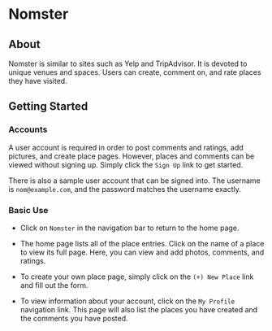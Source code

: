 # Nomster

## About

Nomster is similar to sites such as Yelp and TripAdvisor. It is devoted to unique venues and spaces. Users can create, comment on, and rate places they have visited.

## Getting Started

### Accounts

A user account is required in order to post comments and ratings, add pictures, and create place pages. However, places and comments can be viewed without signing up. Simply click the `Sign Up` link to get started. 

There is also a sample user account that can be signed into. The username is `nom@example.com`, and the password matches the username exactly.

### Basic Use

* Click on `Nomster` in the navigation bar to return to the home page.

* The home page lists all of the place entries. Click on the name of a place to view its full page. Here, you can view and add photos, comments, and ratings.

* To create your own place page, simply click on the `(+) New Place` link and fill out the form.

* To view information about your account, click on the `My Profile` navigation link. This page will also list the places you have created and the comments you have posted.
